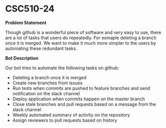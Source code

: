 # CSC510-24

**Problem Statement**

Though github is a wonderful piece of software and very easy to use, there are a lot of tasks that users do repeatedly. For exmaple deleting a branch once it is merged. We want to make it much more simpler to the users by automating these redundant tasks.

**Bot Description**

Our bot tries to automate the following tasks on github:
* Deleting a branch once it is merged
* Create new branches from issues
* Run tests when commits are pushed to feature branches and send notification on the slack channel
* Deploy application when commits happen on the master branch
* Close stale branches and pull requests based on a message from the slack channel
* Weekly automated summary of activity on the repository
* Assign reviewers to pull requests based on history
